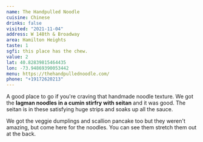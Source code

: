 ```yaml
---
name: The Handpulled Noodle
cuisine: Chinese
drinks: false
visited: "2021-11-04"
address: W 148th & Broadway
area: Hamilton Heights
taste: 1
sgfi: this place has the chew.
value: 2
lat: 40.82839815464435
lon: -73.94869390053442
menu: https://thehandpullednoodle.com/
phone: "+19172620213"
---
```


A good place to go if you're craving that handmade noodle texture. We got the **lagman noodles in a cumin stirfry with seitan** and it was good. The seitan is in these satisfying huge strips and  soaks up all the sauce.

We got the veggie dumplings and scallion pancake too but they weren't amazing, but come here for the noodles. You can see them stretch them out at the back.
